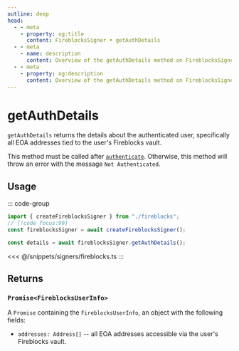 ```yaml
---
outline: deep
head:
  - - meta
    - property: og:title
      content: FireblocksSigner • getAuthDetails
  - - meta
    - name: description
      content: Overview of the getAuthDetails method on FireblocksSigner
  - - meta
    - property: og:description
      content: Overview of the getAuthDetails method on FireblocksSigner
---
```


# getAuthDetails

`getAuthDetails` returns the details about the authenticated user, specifically all EOA addresses tied to the user's Fireblocks vault.

This method must be called after [`authenticate`](/packages/aa-signers/fireblocks/authenticate). Otherwise, this method will throw an error with the message `Not Authenticated`.

## Usage

::: code-group

```ts [example.ts]
import { createFireblocksSigner } from "./fireblocks";
// [!code focus:99]
const fireblocksSigner = await createFireblocksSigner();

const details = await fireblocksSigner.getAuthDetails();
```

<<< @/snippets/signers/fireblocks.ts
:::

## Returns

### `Promise<FireblocksUserInfo>`

A `Promise` containing the `FireblocksUserInfo`, an object with the following fields:

- `addresses: Address[]` -- all EOA addresses accessible via the user's Fireblocks vault.
